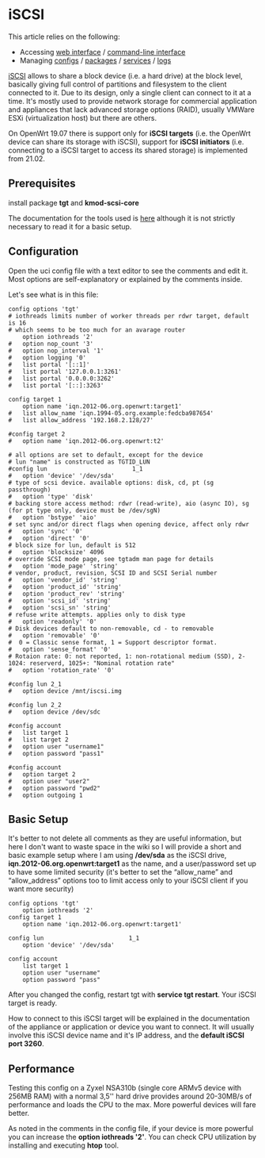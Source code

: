 # iSCSI

This article relies on the following:

- Accessing [web interface](/docs/guide-quick-start/walkthrough_login "docs:guide-quick-start:walkthrough_login") / [command-line interface](/docs/guide-quick-start/sshadministration "docs:guide-quick-start:sshadministration")
- Managing [configs](/docs/guide-user/base-system/uci "docs:guide-user:base-system:uci") / [packages](/docs/guide-user/additional-software/managing_packages "docs:guide-user:additional-software:managing_packages") / [services](/docs/guide-user/base-system/managing_services "docs:guide-user:base-system:managing_services") / [logs](/docs/guide-user/base-system/log.essentials "docs:guide-user:base-system:log.essentials")

[iSCSI](https://en.wikipedia.org/wiki/ISCSI "https://en.wikipedia.org/wiki/ISCSI") allows to share a block device (i.e. a hard drive) at the block level, basically giving full control of partitions and filesystem to the client connected to it. Due to its design, only a single client can connect to it at a time. It's mostly used to provide network storage for commercial application and appliances that lack advanced storage options (RAID), usually VMWare ESXi (virtualization host) but there are others.

On OpenWrt 19.07 there is support only for **iSCSI targets** (i.e. the OpenWrt device can share its storage with iSCSI), support for **iSCSI initiators** (i.e. connecting to a iSCSI target to access its shared storage) is implemented from 21.02.

## Prerequisites

install package **tgt** and **kmod-scsi-core**

The documentation for the tools used is [here](http://stgt.sourceforge.net/ "http://stgt.sourceforge.net/") although it is not strictly necessary to read it for a basic setup.

## Configuration

Open the uci config file with a text editor to see the comments and edit it. Most options are self-explanatory or explained by the comments inside.

Let's see what is in this file:

```
config options 'tgt'
# iothreads limits number of worker threads per rdwr target, default is 16
# which seems to be too much for an avarage router
	option iothreads '2'
#	option nop_count '3'
#	option nop_interval '1'
#	option logging '0'
#	list portal '[::1]'
#	list portal '127.0.0.1:3261'
#	list portal '0.0.0.0:3262'
#	list portal '[::]:3263'

config target 1
	option name 'iqn.2012-06.org.openwrt:target1'
#	list allow_name 'iqn.1994-05.org.example:fedcba987654'
#	list allow_address '192.168.2.128/27'

#config target 2
#	option name 'iqn.2012-06.org.openwrt:t2'

# all options are set to default, except for the device
# lun "name" is constructed as TGTID_LUN
#config lun                        1_1
#	option 'device' '/dev/sda'
# type of scsi device. available options: disk, cd, pt (sg passthrough)
#	option 'type' 'disk'
# backing store access method: rdwr (read-write), aio (async IO), sg (for pt type only, device must be /dev/sgN)
#	option 'bstype' 'aio'
# set sync and/or direct flags when opening device, affect only rdwr
#	option 'sync' '0'
#	option 'direct' '0'
# block size for lun, default is 512
#	option 'blocksize' 4096
# override SCSI mode page, see tgtadm man page for details
#	option 'mode_page' 'string'
# vendor, product, revision, SCSI ID and SCSI Serial number
#	option 'vendor_id' 'string'
#	option 'product_id' 'string'
#	option 'product_rev' 'string'
#	option 'scsi_id' 'string'
#	option 'scsi_sn' 'string'
# refuse write attempts. applies only to disk type
#	option 'readonly' '0'
# Disk devices default to non-removable, cd - to removable
#	option 'removable' '0'
#  0 = Classic sense format, 1 = Support descriptor format.
#	option 'sense_format' '0'
# Rotaion rate: 0: not reported, 1: non-rotational medium (SSD), 2-1024: reserverd, 1025+: "Nominal rotation rate"
#	option 'rotation_rate' '0'

#config lun 2_1
#	option device /mnt/iscsi.img

#config lun 2_2
#	option device /dev/sdc

#config account
#	list target 1
#	list target 2
#	option user "username1"
#	option password "pass1"

#config account
#	option target 2
#	option user "user2"
#	option password "pwd2"
#	option outgoing 1
```

## Basic Setup

It's better to not delete all comments as they are useful information, but here I don't want to waste space in the wiki so I will provide a short and basic example setup where I am using **/dev/sda** as the iSCSI drive, **iqn.2012-06.org.openwrt:target1** as the name, and a user/password set up to have some limited security (it's better to set the “allow\_name” and “allow\_address” options too to limit access only to your iSCSI client if you want more security)

```
config options 'tgt'
	option iothreads '2'
config target 1
	option name 'iqn.2012-06.org.openwrt:target1'

config lun                        1_1
	option 'device' '/dev/sda'

config account
	list target 1
	option user "username"
	option password "pass"
```

After you changed the config, restart tgt with **service tgt restart**. Your iSCSI target is ready.

How to connect to this iSCSI target will be explained in the documentation of the appliance or application or device you want to connect. It will usually involve this iSCSI device name and it's IP address, and the **default iSCSI port 3260**.

## Performance

Testing this config on a Zyxel NSA310b (single core ARMv5 device with 256MB RAM) with a normal 3,5'' hard drive provides around 20-30MB/s of performance and loads the CPU to the max. More powerful devices will fare better.

As noted in the comments in the config file, if your device is more powerful you can increase the **option iothreads '2'**. You can check CPU utilization by installing and executing **htop** tool.
